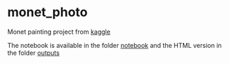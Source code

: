 # monet_photo

Monet painting project from [kaggle](https://www.kaggle.com/competitions/gan-getting-started)

The notebook is available in the folder [notebook](/notebook/) and the HTML version in the folder [outputs](/outputs/)
